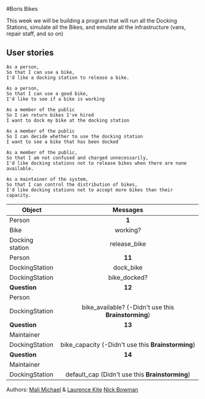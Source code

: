 #Boris Bikes

This week we will be building a program that will run all the Docking Stations, simulate all the Bikes, and emulate all the infrastructure (vans, repair staff, and so on)

## User stories

```
As a person,
So that I can use a bike,
I'd like a docking station to release a bike.

As a person,
So that I can use a good bike,
I'd like to see if a bike is working

As a member of the public
So I can return bikes I've hired
I want to dock my bike at the docking station

As a member of the public
So I can decide whether to use the docking station
I want to see a bike that has been docked

As a member of the public,
So that I am not confused and charged unnecessarily,
I'd like docking stations not to release bikes when there are none available.

As a maintainer of the system,
So that I can control the distribution of bikes,
I'd like docking stations not to accept more bikes than their capacity.
```

| Object          | Messages         |
| --------------- |:----------------:|
| Person          |      **1**       |
| Bike            | working?         |
| Docking station | release_bike     |
| Person          |      **11**      |
| DockingStation  | dock_bike        |
| DockingStation  | bike_docked?     |
| **Question**    |    **12**        |
|Person           |                  |
|DockingStation   | bike_available? (-Didn't use this **Brainstorming**) |     
|   **Question**  |     **13**       |
|Maintainer       |                  |
|DockingStation   | bike_capacity (-Didn't use this **Brainstorming**)   |
| **Question**    |     **14**       |
|Maintainer       |                  |
|DockingStation   | default_cap (Didn't use this **Brainstorming**)      |



Authors: [Mali Michael](https://github.com/malimichael/) & [Laurence Kite](https://github.com/larryzx/) [Nick Bowman](/https://github.com/NJBow/)
